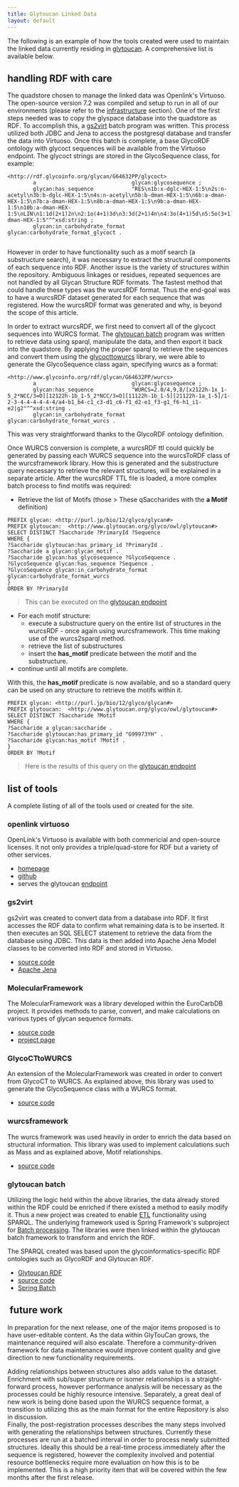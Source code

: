 ```yaml
---
title: Glytoucan Linked Data
layout: default
---
```


The following is an example of how the tools created were used to maintain the linked data currently residing in [glytoucan](http://glytoucan.org).  A comprehensive list is available below.

## handling RDF with care

The quadstore chosen to manage the linked data was Openlink's Virtuoso.  The open-source version 7.2 was compiled and setup to run in all of our environments (please refer to the [infrastructure](infrastructure) section).  One of the first steps needed was to copy the glyspace database into the quadstore as RDF.  To accomplish this, a [gs2virt](https://bitbucket.org/glycosw/gs2virt) batch program was written.  This process utilized both JDBC and Jena to access the postgresql database and transfer the data into Virtuoso.  Once this batch is complete, a base GlycoRDF ontology with glycoct sequences will be available from the Virtuoso endpoint.  The glycoct strings are stored in the GlycoSequence class, for example:

```sparql
<http://rdf.glycoinfo.org/glycan/G64632PP/glycoct>
        a                              glycan:glycosequence ;
        glycan:has_sequence            "RES\n1b:x-dglc-HEX-1:5\n2s:n-acetyl\n3b:b-dglc-HEX-1:5\n4s:n-acetyl\n5b:b-dman-HEX-1:5\n6b:a-dman-HEX-1:5\n7b:a-dman-HEX-1:5\n8b:a-dman-HEX-1:5\n9b:a-dman-HEX-1:5\n10b:a-dman-HEX-1:5\nLIN\n1:1d(2+1)2n\n2:1o(4+1)3d\n3:3d(2+1)4n\n4:3o(4+1)5d\n5:5o(3+1)6d\n6:6o(2+1)7d\n7:5o(6+1)8d\n8:8o(3+1)9d\n9:8o(6+1)10d\nUND\nUND1:100.0:100.0\nParentIDs:7|9\nSubtreeLinkageID1:o(2+1)d\nRES\n11b:a-dman-HEX-1:5"^^xsd:string ;
        glycan:in_carbohydrate_format  glycan:carbohydrate_format_glycoct .
        
```

However in order to have functionality such as a motif search (a substructure search), it was necessary to extract the structural components of each sequence into RDF.  Another issue is the variety of structures within the repository.  Ambiguous linkages or residues, repeated sequences are not handled by all Glycan Structure RDF formats.  The fastest method that could handle these types was the wurcsRDF format.  Thus the end-goal was to have a wurcsRDF dataset generated for each sequence that was registered.  How the wurcsRDF format was generated and why, is beyond the scope of this article.

In order to extract wurcsRDF, we first need to convert all of the glycoct sequences into WURCS format.  The [glytoucan batch](http://code.glytoucan.org/batch/) program was written to retrieve data using sparql, manipulate the data, and then export it back into the quadstore.  By applying the proper sparql to retrieve the sequences and convert them using the [glycocttowurcs](https://bitbucket.org/glycosw/glycocttowurcs) library, we were able to generate the GlycoSequence class again, specifying wurcs as a format:

```
<http://www.glycoinfo.org/rdf/glycan/G64632PP/wurcs>
        a                              glycan:glycosequence ;
        glycan:has_sequence            "WURCS=2.0/4,9,8/[x2122h-1x_1-5_2*NCC/3=O][12122h-1b_1-5_2*NCC/3=O][11122h-1b_1-5][21122h-1a_1-5]/1-2-3-4-4-4-4-4-4/a4-b1_b4-c1_c3-d1_c6-f1_d2-e1_f3-g1_f6-h1_i1-e2|g2"^^xsd:string .
        glycan:in_carbohydrate_format  glycan:carbohydrate_format_wurcs .
```

This was very straightforward thanks to the GlycoRDF ontology definition.

Once WURCS conversion is complete, a wurcsRDF ttl could quickly be generated by passing each WURCS sequence into the wurcsToRDF class of the wurcsframework library.  How this is generated and the substructure query necessary to retrieve the relevant structures, will be explained in a separate article.
After the wurcsRDF TTL file is loaded, a more complex batch process to find motifs was required:

* Retrieve the list of Motifs (those > These qSaccharides with the **a Motif** definition)

```sparql
PREFIX glycan: <http://purl.jp/bio/12/glyco/glycan#>
PREFIX glytoucan:  <http://www.glytoucan.org/glyco/owl/glytoucan#>
SELECT DISTINCT ?Saccharide ?PrimaryId ?Sequence
WHERE {
?Saccharide glytoucan:has_primary_id ?PrimaryId .
?Saccharide a glycan:glycan_motif .
?Saccharide glycan:has_glycosequence ?GlycoSequence .
?GlycoSequence glycan:has_sequence ?Sequence .
?GlycoSequence glycan:in_carbohydrate_format glycan:carbohydrate_format_wurcs
}
ORDER BY ?PrimaryId
```

> This can be executed on the [glytoucan endpoint](http://ts.glytoucan.org/sparql)

* For each motif structure:
  * execute a substructure query on the entire list of structures in the wurcsRDF - once again using wurcsframework.  This time making use of the wurcs2sparql method.
  * retrieve the list of substructures
  * insert the **has_motif** predicate between the motif and the substructure.
* continue until all motifs are complete.

With this, the **has_motif** predicate is now available, and so a standard query can be used on any structure to retrieve the motifs within it.

```sparql
PREFIX glycan: <http://purl.jp/bio/12/glyco/glycan#>
PREFIX glytoucan:  <http://www.glytoucan.org/glyco/owl/glytoucan#>
SELECT DISTINCT ?Saccharide ?Motif
WHERE {
?Saccharide a glycan:saccharide .
?Saccharide glytoucan:has_primary_id "G99973YH" .
?Saccharide glycan:has_motif ?Motif .
}
ORDER BY ?Motif
```

> Here is the results of this query on the [glytoucan endpoint](http://ts.glytoucan.org/sparql?default-graph-uri=&query=PREFIX+glycan%3A+%3Chttp%3A%2F%2Fpurl.jp%2Fbio%2F12%2Fglyco%2Fglycan%23%3E%0D%0APREFIX+glytoucan%3A++%3Chttp%3A%2F%2Fwww.glytoucan.org%2Fglyco%2Fowl%2Fglytoucan%23%3E%0D%0ASELECT+DISTINCT+%3FSaccharide+%3FMotif%0D%0AWHERE+%7B%0D%0A%3FSaccharide+a+glycan%3Asaccharide+.%0D%0A%3FSaccharide+glytoucan%3Ahas_primary_id+%22G99973YH%22+.%0D%0A%3FSaccharide+glycan%3Ahas_motif+%3FMotif+.%0D%0A%7D%0D%0AORDER+BY+%3FMotif&format=text%2Fhtml&timeout=0&debug=on)

## list of tools

A complete listing of all of the tools used or created for the site.

### openlink virtuoso
OpenLink's Virtuoso is available with both commericial and open-source licenses.  It not only provides a triple/quad-store for RDF but a variety of other services.

* [homepage](http://virtuoso.openlinksw.com/dataspace/doc/dav/wiki/Main/)
* [github](https://github.com/openlink/virtuoso-opensource)
* serves the glytoucan [endpoint](http://ts.glytoucan.org/sparql)

### gs2virt
gs2virt was created to convert data from a database into RDF.  It first accesses the RDF data to confirm what remaining data is to be inserted.  It then executes an SQL SELECT statement to retrieve the data from the database using JDBC.  This data is then added into Apache Jena Model classes to be converted into RDF and stored in Virtuoso.

* [source code](https://bitbucket.org/glycosw/gs2virt)
* [Apache Jena](https://jena.apache.org/)

### MolecularFramework
The MolecularFramework was a library developed within the EuroCarbDB project.  It provides methods to parse, convert, and make calculations on various types of glycan sequence formats.

* [source code](https://bitbucket.org/glycosw/eurocarbmolecularframework)
* [project page](http://code.glycoinfo.org/MolecularFramework/)

### GlycoCTtoWURCS
An extension of the MolecularFramework was created in order to convert from GlycoCT to WURCS.  As explained above, this library was used to generate the GlycoSequence class with a WURCS format.

* [source code](https://bitbucket.org/glycosw/glycocttowurcs)

### wurcsframework
The wurcs framework was used heavily in order to enrich the data based on structural information.  This library was used to implement calculations such as Mass and as explained above, Motif relationships.

* [source code](https://bitbucket.org/glycosw/wurcsframework)

### glytoucan batch
Utilizing the logic held within the above libraries, the data already stored within the RDF could be enriched if there existed a method to easily modify it.  Thus a new project was created to enable [ETL](http://en.wikipedia.org/wiki/Extract,_transform,_load) functionality using SPARQL.  The underlying framework used is Spring Framework's subproject for [Batch processing](http://projects.spring.io/spring-batch/).  The libraries were then linked within the glytoucan batch framework to transform and enrich the RDF.

The SPARQL created was based upon the glycoinformatics-specific RDF ontologies such as GlycoRDF and Glytoucan RDF.

  * [Glytoucan RDF](ontology)
  * [source code](http://code.glytoucan.org/batch/)
  * [Spring Batch](http://projects.spring.io/spring-batch/)
  
## <a name="futurework">&nbsp;</a>future work

In preparation for the next release, one of the major items proposed is to have user-editable content.  As the data within GlyTouCan grows, the maintenance required will also escalate.  Therefore a community-driven framework for data maintenance would improve content quality and give direction to new functionality requirements.

  Adding relationships between structures also adds value to the dataset.  Enrichment with sub/super structure or isomer relationships is a straight-forward process, however performance analysis will be necessary as the processes could be highly resource intensive.
  Separately, a great deal of new work is being done based upon the WURCS sequence format, a transition to utilizing this as the main format for the entire Repository is also in discussion.  
  Finally, the post-registration processes describes the many steps involved with generating the relationships between structures.  Currently these processes are run at a batched interval in order to process newly submitted structures.  Ideally this should be a real-time process immediately after the sequence is registered, however the complexity involved and potential resource bottlenecks require more evaluation on how this is to be implemented.  This is a high priority item that will be covered within the few months after the first release.


